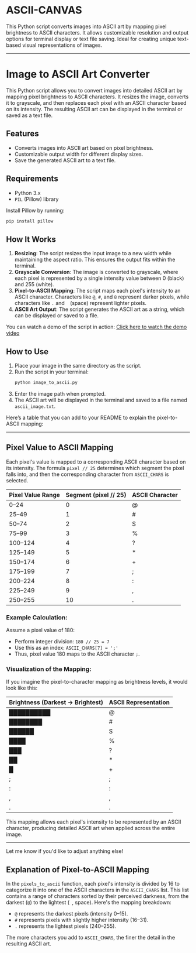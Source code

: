 # ASCII-CANVAS
This Python script converts images into ASCII art by mapping pixel brightness to ASCII characters. It allows customizable resolution and output options for terminal display or text file saving. Ideal for creating unique text-based visual representations of images.

---
# Image to ASCII Art Converter

This Python script allows you to convert images into detailed ASCII art by mapping pixel brightness to ASCII characters. It resizes the image, converts it to grayscale, and then replaces each pixel with an ASCII character based on its intensity. The resulting ASCII art can be displayed in the terminal or saved as a text file.

## Features
- Converts images into ASCII art based on pixel brightness.
- Customizable output width for different display sizes.
- Save the generated ASCII art to a text file.

## Requirements
- Python 3.x
- `PIL` (Pillow) library

Install Pillow by running:
```bash
pip install pillow
```

## How It Works
1. **Resizing**: The script resizes the input image to a new width while maintaining the aspect ratio. This ensures the output fits within the terminal.
2. **Grayscale Conversion**: The image is converted to grayscale, where each pixel is represented by a single intensity value between 0 (black) and 255 (white).
3. **Pixel-to-ASCII Mapping**: The script maps each pixel's intensity to an ASCII character. Characters like `@`, `#`, and `8` represent darker pixels, while characters like `.` and ` ` (space) represent lighter pixels.
4. **ASCII Art Output**: The script generates the ASCII art as a string, which can be displayed or saved to a file.


You can watch a demo of the script in action:
[Click here to watch the demo video](src/work.mp4)

## How to Use
1. Place your image in the same directory as the script.
2. Run the script in your terminal:
   ```bash
   python image_to_ascii.py
   ```
3. Enter the image path when prompted.
4. The ASCII art will be displayed in the terminal and saved to a file named `ascii_image.txt`.

Here’s a table that you can add to your README to explain the pixel-to-ASCII mapping:

---

## Pixel Value to ASCII Mapping

Each pixel's value is mapped to a corresponding ASCII character based on its intensity. The formula `pixel // 25` determines which segment the pixel falls into, and then the corresponding character from `ASCII_CHARS` is selected.

| **Pixel Value Range** | **Segment (pixel // 25)** | **ASCII Character** |
|-----------------------|---------------------------|---------------------|
| 0–24                  | 0                         | @                   |
| 25–49                 | 1                         | #                   |
| 50–74                 | 2                         | S                   |
| 75–99                 | 3                         | %                   |
| 100–124               | 4                         | ?                   |
| 125–149               | 5                         | *                   |
| 150–174               | 6                         | +                   |
| 175–199               | 7                         | ;                   |
| 200–224               | 8                         | :                   |
| 225–249               | 9                         | ,                   |
| 250–255               | 10                        | .                   |

### Example Calculation:
Assume a pixel value of 180:
- Perform integer division: `180 // 25 = 7`
- Use this as an index: `ASCII_CHARS[7] = ';'`
- Thus, pixel value 180 maps to the ASCII character `;`.

### Visualization of the Mapping:
If you imagine the pixel-to-character mapping as brightness levels, it would look like this:

| **Brightness (Darkest → Brightest)** | **ASCII Representation** |
|--------------------------------------|---------------------------|
| ██████████                          | @                         |
| ████████                           | #                         |
| ██████                              | S                         |
| ████                                | %                         |
| ███                                 | ?                         |
| ██                                  | *                         |
| █                                   | +                         |
| ;                                   | ;                         |
| :                                   | :                         |
| ,                                   | ,                         |
| .                                   | .                         |

This mapping allows each pixel's intensity to be represented by an ASCII character, producing detailed ASCII art when applied across the entire image.

---

Let me know if you'd like to adjust anything else!
## Explanation of Pixel-to-ASCII Mapping

In the `pixels_to_ascii` function, each pixel's intensity is divided by 16 to categorize it into one of the ASCII characters in the `ASCII_CHARS` list. This list contains a range of characters sorted by their perceived darkness, from the darkest (`@`) to the lightest (` `, space). Here's the mapping breakdown:

- `@` represents the darkest pixels (intensity 0–15).
- `#` represents pixels with slightly higher intensity (16–31).
- `.` represents the lightest pixels (240–255).

The more characters you add to `ASCII_CHARS`, the finer the detail in the resulting ASCII art.



